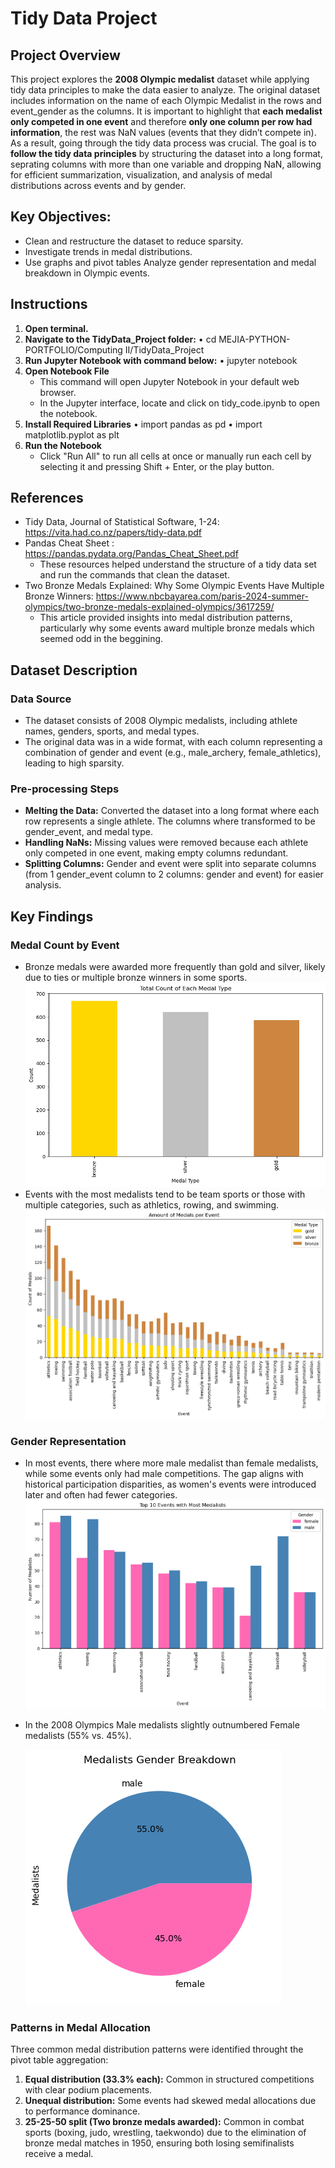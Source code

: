 # Tidy Data Project

## Project Overview 
This project explores the **2008 Olympic medalist** dataset while applying tidy data principles to make the data easier to analyze. The original dataset includes information on the name of each Olympic Medalist in the rows and event_gender as the columns. It is important to highlight that **each medalist only competed in one event** and therefore **only one column per row had information**, the rest was NaN values (events that they didn’t compete in). As a result, going through the tidy data process was crucial. The goal is to **follow the tidy data principles** by structuring the dataset into a long format, seprating columns with more than one variable and dropping NaN, allowing for efficient summarization, visualization, and analysis of medal distributions across events and by gender.

## Key Objectives:
- Clean and restructure the dataset to reduce sparsity.
- Investigate trends in medal distributions.
- Use graphs and pivot tables Analyze gender representation and medal breakdown in Olympic events.

## Instructions 
1. **Open terminal.**
2. **Navigate to the TidyData_Project folder:**
    • cd MEJIA-PYTHON-PORTFOLIO/Computing II/TidyData_Project 
3. **Run Jupyter Notebook with command below:**
    • jupyter notebook
4. **Open Notebook File**
    - This command will open Jupyter Notebook in your default web browser.
    - In the Jupyter interface, locate and click on tidy_code.ipynb to open the notebook.
5. **Install Required Libraries**
    • import pandas as pd
    • import matplotlib.pyplot as plt
6. **Run the Notebook**
    - Click "Run All" to run all cells at once or manually run each cell by selecting it and pressing Shift + Enter, or the play button.

## References
- Tidy Data, Journal of Statistical Software, 1-24: https://vita.had.co.nz/papers/tidy-data.pdf
- Pandas Cheat Sheet : https://pandas.pydata.org/Pandas_Cheat_Sheet.pdf
    - These resources helped understand the structure of a tidy data set and run the commands that clean the dataset.
- Two Bronze Medals Explained: Why Some Olympic Events Have Multiple Bronze Winners: https://www.nbcbayarea.com/paris-2024-summer-olympics/two-bronze-medals-explained-olympics/3617259/
    - This article provided insights into medal distribution patterns, particularly why some events award multiple bronze medals which seemed odd in the beggining.

## Dataset Description 
### Data Source  
- The dataset consists of 2008 Olympic medalists, including athlete names, genders, sports, and medal types.
- The original data was in a wide format, with each column representing a combination of gender and event (e.g., male_archery, female_athletics), leading to high sparsity.

### Pre-processing Steps
- **Melting the Data:** Converted the dataset into a long format where each row represents a single athlete. The columns where transformed to be gender_event, and medal type.
- **Handling NaNs:** Missing values were removed because each athlete only competed in one event, making empty columns redundant.
- **Splitting Columns:** Gender and event were split into separate columns (from 1 gender_event column to 2 columns: gender and event) for easier analysis.

## Key Findings
### Medal Count by Event
- Bronze medals were awarded more frequently than gold and silver, likely due to ties or multiple bronze winners in some sports. 
    ![alt text](image-1.png)
- Events with the most medalists tend to be team sports or those with multiple categories, such as athletics, rowing, and swimming.
    ![alt text](image-2.png)

### Gender Representation
- In most events, there where more male medalist than female medalists, while some events only had male competitions. The gap aligns with historical participation disparities, as women's events were introduced later and often had fewer categories.
    ![alt text](image-3.png)
- In the 2008 Olympics Male medalists slightly outnumbered Female medalists (55% vs. 45%).

    ![alt text](image-4.png)


### Patterns in Medal Allocation
Three common medal distribution patterns were identified throught the pivot table aggregation:
1.	**Equal distribution (33.3% each):** Common in structured competitions with clear podium placements.
2.	**Unequal distribution:** Some events had skewed medal allocations due to performance dominance.
3.	**25-25-50 split (Two bronze medals awarded):** Common in combat sports (boxing, judo, wrestling, taekwondo) due to the elimination of bronze medal matches in 1950, ensuring both losing semifinalists receive a medal.


